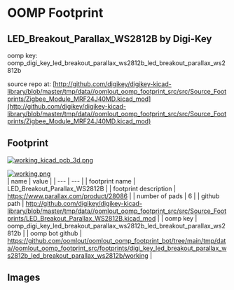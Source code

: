 # OOMP Footprint  
## LED_Breakout_Parallax_WS2812B  by Digi-Key  
  
oomp key: oomp_digi_key_led_breakout_parallax_ws2812b_led_breakout_parallax_ws2812b  
  
source repo at: [http://github.com/digikey/digikey-kicad-library/blob/master/tmp/data//oomlout_oomp_footprint_src/src/Source_Footprints/Zigbee_Module_MRF24J40MD.kicad_mod](http://github.com/digikey/digikey-kicad-library/blob/master/tmp/data//oomlout_oomp_footprint_src/src/Source_Footprints/Zigbee_Module_MRF24J40MD.kicad_mod)  
## Footprint  
  
[![working_kicad_pcb_3d.png](working_kicad_pcb_3d_600.png)](working_kicad_pcb_3d.png)  
  
[![working.png](working_600.png)](working.png)  
| name | value | 
| --- | --- | 
| footprint name | LED_Breakout_Parallax_WS2812B | 
| footprint description | https://www.parallax.com/product/28086 | 
| number of pads | 6 | 
| github path | http://github.com/digikey/digikey-kicad-library/blob/master/tmp/data//oomlout_oomp_footprint_src/src/Source_Footprints/LED_Breakout_Parallax_WS2812B.kicad_mod | 
| oomp key | oomp_digi_key_led_breakout_parallax_ws2812b_led_breakout_parallax_ws2812b | 
| oomp bot github | https://github.com/oomlout/oomlout_oomp_footprint_bot/tree/main/tmp/data//oomlout_oomp_footprint_src/footprints/digi_key_led_breakout_parallax_ws2812b_led_breakout_parallax_ws2812b/working | 
## Images  
